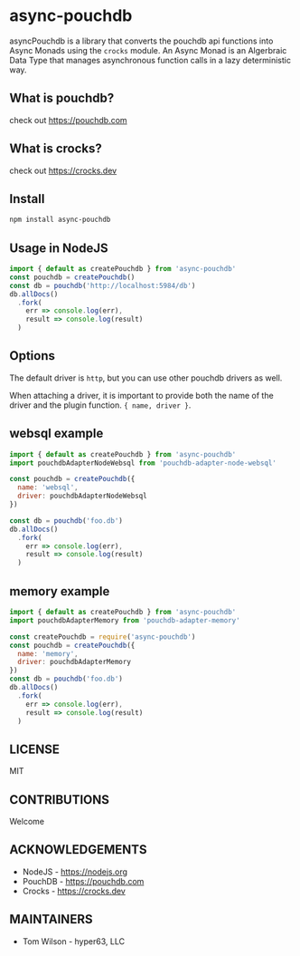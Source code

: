 # async-pouchdb

asyncPouchdb is a library that converts the pouchdb api functions into Async Monads 
using the `crocks` module. An Async Monad is an Algerbraic Data Type that manages 
asynchronous function calls in a lazy deterministic way. 

## What is pouchdb? 

check out https://pouchdb.com

## What is crocks?

check out https://crocks.dev

## Install

``` sh
npm install async-pouchdb
```

## Usage in NodeJS

``` js
import { default as createPouchdb } from 'async-pouchdb'
const pouchdb = createPouchdb()
const db = pouchdb('http://localhost:5984/db')
db.allDocs()
  .fork(
    err => console.log(err),
    result => console.log(result)
  )
```

## Options

The default driver is `http`, but you can use other pouchdb drivers as well.

When attaching a driver, it is important to provide both the name of the driver and 
the plugin function. `{ name, driver }`.

## websql example

``` js
import { default as createPouchdb } from 'async-pouchdb'
import pouchdbAdapterNodeWebsql from 'pouchdb-adapter-node-websql'

const pouchdb = createPouchdb({ 
  name: 'websql', 
  driver: pouchdbAdapterNodeWebsql 
})

const db = pouchdb('foo.db')
db.allDocs()
  .fork(
    err => console.log(err),
    result => console.log(result)
  )
```

## memory example


``` js
import { default as createPouchdb } from 'async-pouchdb'
import pouchdbAdapterMemory from 'pouchdb-adapter-memory'

const createPouchdb = require('async-pouchdb')
const pouchdb = createPouchdb({ 
  name: 'memory', 
  driver: pouchdbAdapterMemory 
})
const db = pouchdb('foo.db')
db.allDocs()
  .fork(
    err => console.log(err),
    result => console.log(result)
  )
```

## LICENSE 

MIT

## CONTRIBUTIONS

Welcome

## ACKNOWLEDGEMENTS

* NodeJS - https://nodejs.org
* PouchDB - https://pouchdb.com
* Crocks - https://crocks.dev

## MAINTAINERS

* Tom Wilson - hyper63, LLC
